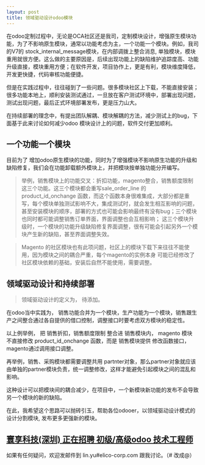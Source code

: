 ```yaml
---
layout: post
title: 领域驱动设计odoo模块
---
```




在odoo定制过程中，无论是OCA社区还是我司，定制模块设计，增强原生模块功能，为了不影响原生模块，通常以功能考虑为主，一个功能一个模块。例如，我司的V7的 stock_internal_message模块，在内部调拨上整合消息,  单独模块，模块重用就很方便。这么做的主要原因是，后续出现功能上的缺陷维护追踪度高、功能升级直接，模块重用方便；在软件开发，项目协作上，更是有利，模块维度降低，开发更快捷，代码审核功能便捷。

但是在实践过程中，往往碰到了一些问题。很多模块社区上下载，不能直接安装；很多功能本地上，顺利安装测试通过，一旦放在客户测试环境中，部署出现问题，测试出现问题，最后正式环境部署发布，更是压力山大。

在持续部署的理念中，有提出团队解耦、模块解耦的方法，减少测试上的bug，下面基于此来讨论如何减少odoo 模块设计上的问题，软件交付更加顺利。


## 一个功能一个模块
目前为了 增加odoo原生模块的功能，同时为了增强模块不影响原生功能的升级和缺陷修复，我们会在功能卸载额外模块上，并把模块按单独功能分开编写。

> 举例，销售模块上的功能交叉：折扣功能，magento整合，销售额度限制 这三个功能。这三个模块都会重写sale_order_line 的 product_id_onchange 函数，而这个函数本身很难集成，大部分都是重写，每个模块单独测试影响不大，集成测试时，就会发生相互影响的问题，甚至安装模块的顺序，部署的方式也可能会影响最终有没有bug；三个模块也同时都可能调整销售订单界面，界面调整也会互相影响； 这三个模块升级时，一个模块的功能升级缺陷修复界面调整，很有可能会引起另外一个模块产生新的缺陷，甚至界面调整失效。
 

> Magento 的社区模块也有此项问题，社区上的模块下载下来往往不能使用，因为模块之间的耦合严重，每个magento的实例本身 可能已经修改了 社区模块依赖的基础，安装后自然不能使用，需要调整。

## 领域驱动设计和持续部署

> 领域驱动设计的定义为， 待添加。

在odoo当中实践为， 销售功能合并为一个模块，生产功能为一个模块，销售跟生产之间整合通过各自提供的借口控制，调整接口时要考虑双方模块的稳定性。

以上例举例， 把 销售折扣，销售额度限制 整合进 销售模块内， magento 模块 不直接修改 product_id_onchange 函数，而是 销售模块提供 修改函数接口， magento通过调用接口调整。

再举例，销售、采购模块都需要调整共用 partnter对象，那么partner对象就应该由单独的partner模块负责，统一调整修改，这样才能避免引起模块之间的混乱和影响。

这种设计可以把模块间的耦合减少，在项目中，一个新模块新功能的发布不会导致另一个模块的新的缺陷。

在此，我希望这个思路可以抛砖引玉，帮助各位odooer，以领域驱动设计模式的设计分割模块, 发布更多更强新的模块。


## [寰享科技(深圳) 正在招聘 初级/高级odoo 技术工程师][job_link]
[job_link]: http://simple-is-better.com/jobs/866 "Eilco Shenzhen hire odoo developers"

如果有任何疑问，欢迎发邮件到 lin.yu#elico-corp.com 跟我讨论。（# 改成@）
